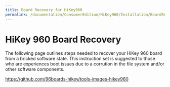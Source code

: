 ```yaml
---
title: Board Recovery for HiKey960
permalink: /documentation/ConsumerEdition/HiKey960/Installation/BoardRecovery.md.html
---
```

# HiKey 960 Board Recovery

The following page outlines steps needed to recover your HiKey 960 board from a bricked software state. This instruction set is suggested to those who are experiences boot issues due to a corrution in the file system and/or other software components.

https://github.com/96boards-hikey/tools-images-hikey960
